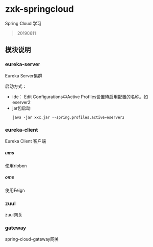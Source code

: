 # zxk-springcloud
Spring Cloud 学习

> 20190611

## 模块说明

### eureka-server  
Eureka Server集群

启动方式：
- ide： Edit Configurations中Active Profiles设置待启用配置的名称。如 eserver2
- jar包启动
    ```
    java -jar xxx.jar --spring.profiles.active=eserver2
    ```

### eureka-client
Eureka Client 客户端

##### ums
使用ribbon

##### oms
使用Feign

### zuul
zuul网关

### gateway
spring-cloud-gateway网关